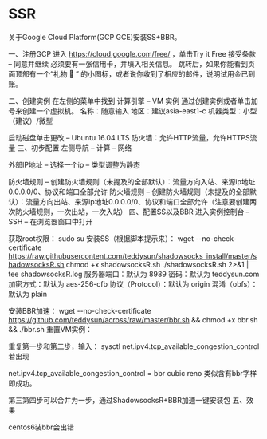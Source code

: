 # SSR
关于Google Cloud Platform(GCP GCE)安装SS+BBR。

一、注册GCP
进入 https://cloud.google.com/free/ ，单击Try it Free
接受条款 – 同意并继续
必须要有一张信用卡，并填入相关信息。
跳转后，如果你能看到页面顶部有一个“礼物 🎁 ” 的小图标，或者说你收到了相应的邮件，说明试用金已到账。

二、创建实例
在左侧的菜单中找到 计算引擎 –  VM 实例
通过创建实例或者单击加号来创建一个虚拟机。
名称：随意输入
地区：建议asia-east1-c
机器类型：小型（建议）/微型


启动磁盘单击更改 – Ubuntu 16.04 LTS
防火墙：允许HTTP流量，允许HTTPS流量
三、初步配置
左侧导航 – 计算 – 网络

外部IP地址 – 选择一个ip – 类型调整为静态

防火墙规则 – 创建防火墙规则（未提及的全部默认）：流量方向入站、来源ip地址0.0.0.0/0、协议和端口全部允许
防火墙规则 – 创建防火墙规则（未提及的全部默认）：流量方向出站、来源ip地址0.0.0.0/0、协议和端口全部允许（注意要创建两次防火墙规则，一次出站，一次入站）
四、配置SS以及BBR
进入实例控制台 – SSH – 在浏览器窗口中打开

获取root权限：
sudo su
安装SS（根据脚本提示来）：
wget --no-check-certificate https://raw.githubusercontent.com/teddysun/shadowsocks_install/master/shadowsocksR.sh
chmod +x shadowsocksR.sh
./shadowsocksR.sh 2>&1 | tee shadowsocksR.log
服务器端口：默认为 8989
密码：默认为 teddysun.com
加密方式：默认为 aes-256-cfb
协议（Protocol）：默认为 origin
混淆（obfs）：默认为 plain

安装BBR加速：
wget --no-check-certificate https://github.com/teddysun/across/raw/master/bbr.sh && chmod +x bbr.sh && ./bbr.sh
重置VM实例：

重复第一步和第二步，输入：
sysctl net.ipv4.tcp_available_congestion_control
若出现

net.ipv4.tcp_available_congestion_control = bbr cubic reno
类似含有bbr字样即成功。

第三第四步可以合并为一步，通过ShadowsocksR+BBR加速一键安装包
五、效果


centos6装bbr会出错
